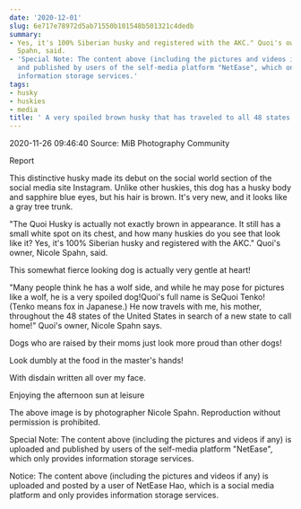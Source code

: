 ```yaml
---
date: '2020-12-01'
slug: 6e717e78972d5ab71550b101548b501321c4dedb
summary:
- Yes, it's 100% Siberian husky and registered with the AKC." Quoi's owner, Nicole
  Spahn, said.
- 'Special Note: The content above (including the pictures and videos if any) is uploaded
  and published by users of the self-media platform "NetEase", which only provides
  information storage services.'
tags:
- husky
- huskies
- media
title: ' A very spoiled brown husky that has traveled to all 48 states! '
---
```


 2020-11-26 09:46:40 Source: MiB Photography Community

Report

This distinctive husky made its debut on the social world section of the social media site Instagram. Unlike other huskies, this dog has a husky body and sapphire blue eyes, but his hair is brown. It's very new, and it looks like a gray tree trunk.

  

"The Quoi Husky is actually not exactly brown in appearance. It still has a small white spot on its chest, and how many huskies do you see that look like it?
Yes, it's 100% Siberian husky and registered with the AKC." Quoi's owner, Nicole Spahn, said.

  

This somewhat fierce looking dog is actually very gentle at heart!

  

"Many people think he has a wolf side, and while he may pose for pictures like a wolf, he is a very spoiled dog!Quoi's full name is SeQuoi Tenko!
(Tenko means fox in Japanese.) He now travels with me, his mother, throughout the 48 states of the United States in search of a new state to call home!" Quoi's owner, Nicole Spahn
says.

  

Dogs who are raised by their moms just look more proud than other dogs!

  

Look dumbly at the food in the master's hands!

  

With disdain written all over my face.

  

Enjoying the afternoon sun at leisure

  

  

  

  

  

  

  

The above image is by photographer Nicole Spahn. Reproduction without permission is prohibited.

Special Note: The content above (including the pictures and videos if any) is uploaded and published by users of the self-media platform "NetEase", which only provides information storage services.

Notice: The content above (including the pictures and videos if any) is
uploaded and posted by a user of NetEase Hao, which is a social media platform
and only provides information storage services.

 
        